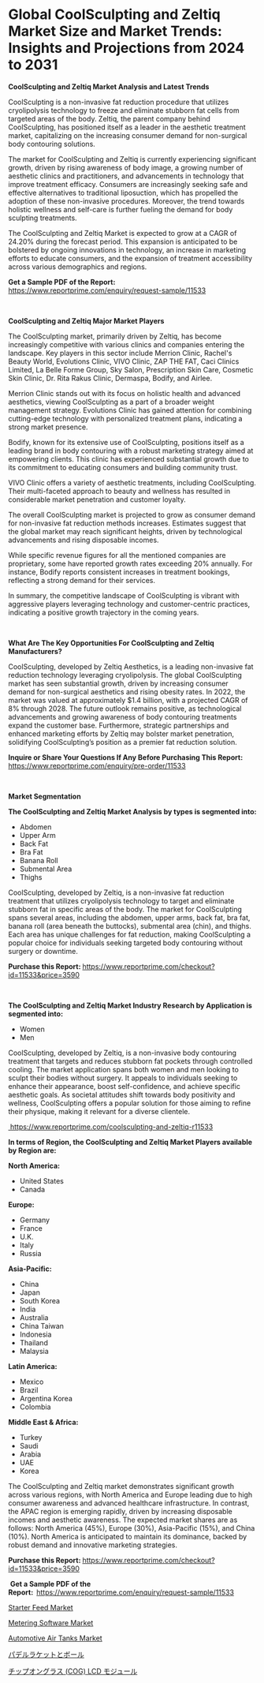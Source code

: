 <p><h1>Global CoolSculpting and Zeltiq Market Size and Market Trends: Insights and Projections from 2024 to 2031</h1></p><p><strong>CoolSculpting and Zeltiq Market Analysis and Latest Trends</strong></p>
<p><p>CoolSculpting is a non-invasive fat reduction procedure that utilizes cryolipolysis technology to freeze and eliminate stubborn fat cells from targeted areas of the body. Zeltiq, the parent company behind CoolSculpting, has positioned itself as a leader in the aesthetic treatment market, capitalizing on the increasing consumer demand for non-surgical body contouring solutions.</p><p>The market for CoolSculpting and Zeltiq is currently experiencing significant growth, driven by rising awareness of body image, a growing number of aesthetic clinics and practitioners, and advancements in technology that improve treatment efficacy. Consumers are increasingly seeking safe and effective alternatives to traditional liposuction, which has propelled the adoption of these non-invasive procedures. Moreover, the trend towards holistic wellness and self-care is further fueling the demand for body sculpting treatments.</p><p>The CoolSculpting and Zeltiq Market is expected to grow at a CAGR of 24.20% during the forecast period. This expansion is anticipated to be bolstered by ongoing innovations in technology, an increase in marketing efforts to educate consumers, and the expansion of treatment accessibility across various demographics and regions.</p></p>
<p><strong>Get a Sample PDF of the Report:&nbsp;</strong> <a href="https://www.reportprime.com/enquiry/request-sample/11533">https://www.reportprime.com/enquiry/request-sample/11533</a></p>
<p>&nbsp;</p>
<p><strong>CoolSculpting and Zeltiq Major Market Players</strong></p>
<p><p>The CoolSculpting market, primarily driven by Zeltiq, has become increasingly competitive with various clinics and companies entering the landscape. Key players in this sector include Merrion Clinic, Rachel's Beauty World, Evolutions Clinic, VIVO Clinic, ZAP THE FAT, Caci Clinics Limited, La Belle Forme Group, Sky Salon, Prescription Skin Care, Cosmetic Skin Clinic, Dr. Rita Rakus Clinic, Dermaspa, Bodify, and Airlee.</p><p>Merrion Clinic stands out with its focus on holistic health and advanced aesthetics, viewing CoolSculpting as a part of a broader weight management strategy. Evolutions Clinic has gained attention for combining cutting-edge technology with personalized treatment plans, indicating a strong market presence.</p><p>Bodify, known for its extensive use of CoolSculpting, positions itself as a leading brand in body contouring with a robust marketing strategy aimed at empowering clients. This clinic has experienced substantial growth due to its commitment to educating consumers and building community trust.</p><p>VIVO Clinic offers a variety of aesthetic treatments, including CoolSculpting. Their multi-faceted approach to beauty and wellness has resulted in considerable market penetration and customer loyalty. </p><p>The overall CoolSculpting market is projected to grow as consumer demand for non-invasive fat reduction methods increases. Estimates suggest that the global market may reach significant heights, driven by technological advancements and rising disposable incomes.</p><p>While specific revenue figures for all the mentioned companies are proprietary, some have reported growth rates exceeding 20% annually. For instance, Bodify reports consistent increases in treatment bookings, reflecting a strong demand for their services.</p><p>In summary, the competitive landscape of CoolSculpting is vibrant with aggressive players leveraging technology and customer-centric practices, indicating a positive growth trajectory in the coming years.</p></p>
<p>&nbsp;</p>
<p><strong>What Are The Key Opportunities For CoolSculpting and Zeltiq Manufacturers?</strong></p>
<p><p>CoolSculpting, developed by Zeltiq Aesthetics, is a leading non-invasive fat reduction technology leveraging cryolipolysis. The global CoolSculpting market has seen substantial growth, driven by increasing consumer demand for non-surgical aesthetics and rising obesity rates. In 2022, the market was valued at approximately $1.4 billion, with a projected CAGR of 8% through 2028. The future outlook remains positive, as technological advancements and growing awareness of body contouring treatments expand the customer base. Furthermore, strategic partnerships and enhanced marketing efforts by Zeltiq may bolster market penetration, solidifying CoolSculpting’s position as a premier fat reduction solution.</p></p>
<p><strong>Inquire or Share Your Questions If Any Before Purchasing This Report:</strong> <a href="https://www.reportprime.com/enquiry/pre-order/11533">https://www.reportprime.com/enquiry/pre-order/11533</a></p>
<p>&nbsp;</p>
<p><strong>Market Segmentation</strong></p>
<p><strong>The CoolSculpting and Zeltiq Market Analysis by types is segmented into:</strong></p>
<p><ul><li>Abdomen</li><li>Upper Arm</li><li>Back Fat</li><li>Bra Fat</li><li>Banana Roll</li><li>Submental Area</li><li>Thighs</li></ul></p>
<p><p>CoolSculpting, developed by Zeltiq, is a non-invasive fat reduction treatment that utilizes cryolipolysis technology to target and eliminate stubborn fat in specific areas of the body. The market for CoolSculpting spans several areas, including the abdomen, upper arms, back fat, bra fat, banana roll (area beneath the buttocks), submental area (chin), and thighs. Each area has unique challenges for fat reduction, making CoolSculpting a popular choice for individuals seeking targeted body contouring without surgery or downtime.</p></p>
<p><strong>Purchase this Report:&nbsp;</strong><a href="https://www.reportprime.com/checkout?id=11533&price=3590">https://www.reportprime.com/checkout?id=11533&price=3590</a></p>
<p>&nbsp;</p>
<p><strong>The CoolSculpting and Zeltiq Market Industry Research by Application is segmented into:</strong></p>
<p><ul><li>Women</li><li>Men</li></ul></p>
<p><p>CoolSculpting, developed by Zeltiq, is a non-invasive body contouring treatment that targets and reduces stubborn fat pockets through controlled cooling. The market application spans both women and men looking to sculpt their bodies without surgery. It appeals to individuals seeking to enhance their appearance, boost self-confidence, and achieve specific aesthetic goals. As societal attitudes shift towards body positivity and wellness, CoolSculpting offers a popular solution for those aiming to refine their physique, making it relevant for a diverse clientele.</p></p>
<p><a href="https://www.reportprime.com/coolsculpting-and-zeltiq-r11533">&nbsp;https://www.reportprime.com/coolsculpting-and-zeltiq-r11533</a></p>
<p><strong>In terms of Region, the CoolSculpting and Zeltiq Market Players available by Region are:</strong></p>
<p>
    <p> <strong> North America: </strong>
        <ul>
            <li>United States</li>
            <li>Canada</li>
        </ul>
        </p> 
    <p> <strong> Europe: </strong>
        <ul>
            <li>Germany</li>
            <li>France</li>
            <li>U.K.</li>
            <li>Italy</li>
            <li>Russia</li>
        </ul>
        </p> 
    <p> <strong> Asia-Pacific: </strong>
        <ul>
            <li>China</li>
            <li>Japan</li>
            <li>South Korea</li>
            <li>India</li>
            <li>Australia</li>
            <li>China Taiwan</li>
            <li>Indonesia</li>
            <li>Thailand</li>
            <li>Malaysia</li>
        </ul>
        </p> 
    <p> <strong> Latin America: </strong>
        <ul>
            <li>Mexico</li>
            <li>Brazil</li>
            <li>Argentina Korea</li>
            <li>Colombia</li>
        </ul>
        </p> 
    <p> <strong> Middle East & Africa: </strong>
        <ul>
            <li>Turkey</li>
            <li>Saudi</li>
            <li>Arabia</li>
            <li>UAE</li>
            <li>Korea</li>
        </ul>
    </p>
    </p>
<p><p>The CoolSculpting and Zeltiq market demonstrates significant growth across various regions, with North America and Europe leading due to high consumer awareness and advanced healthcare infrastructure. In contrast, the APAC region is emerging rapidly, driven by increasing disposable incomes and aesthetic awareness. The expected market shares are as follows: North America (45%), Europe (30%), Asia-Pacific (15%), and China (10%). North America is anticipated to maintain its dominance, backed by robust demand and innovative marketing strategies.</p></p>
<p><strong>Purchase this Report: </strong><a href="https://www.reportprime.com/checkout?id=11533&price=3590">https://www.reportprime.com/checkout?id=11533&price=3590</a></p>
<p>&nbsp;<strong>Get a Sample PDF of the Report:&nbsp;&nbsp;</strong><a href="https://www.reportprime.com/enquiry/request-sample/11533">https://www.reportprime.com/enquiry/request-sample/11533</a></p>
<p><strong></strong></p>
<p><p><a href="https://medium.com/@avnhan99_20208/this-report-on-starter-feed-market-is-a-comprehensive-analysis-of-market-shares-strategies-01ee9e1b534c">Starter Feed Market</a></p><p><a href="https://www.linkedin.com/pulse/metering-software-market-size-share-competitive-landscape-vyo5c?trackingId=g0rzBSDsSn6uKmHk33omdQ%3D%3D">Metering Software Market</a></p><p><a href="https://issuu.com/reportprime-2/docs/automotive-air-tanks-market-size-20_2dcb510258d6eb">Automotive Air Tanks Market</a></p><p><a href="https://medium.com/@dfg5fff/padel-racquets-and-balls-market-%E3%81%AE%E3%82%B0%E3%83%AD%E3%83%BC%E3%83%90%E3%83%AB%E5%B8%82%E5%A0%B4%E6%A6%82%E8%A6%81%E3%81%AF-%E4%B8%96%E7%95%8C%E3%81%8A%E3%82%88%E3%81%B3%E4%B8%BB%E8%A6%81%E5%B8%82%E5%A0%B4%E3%81%AB%E3%81%8A%E3%81%91%E3%82%8B%E6%A5%AD%E7%95%8C%E3%81%AB%E5%BD%B1%E9%9F%BF%E3%82%92%E4%B8%8E%E3%81%88%E3%82%8B%E4%B8%BB%E8%A6%81%E3%81%AA%E3%83%88%E3%83%AC%E3%83%B3%E3%83%89%E3%81%AB%E3%81%A4%E3%81%84%E3%81%A6-%E7%8B%AC%E8%87%AA%E3%81%AE%E8%A6%96%E7%82%B9%E3%82%92%E6%8F%90%E4%BE%9B%E3%81%97%E3%81%BE%E3%81%99-88328d7b8e8f">パデルラケットとボール</a></p><p><a href="https://medium.com/@dfg5fff/chip-on-glass-cog-lcd-module-market-%E3%81%AF-%E3%82%B3%E3%82%B9%E3%83%88%E7%AE%A1%E7%90%86%E3%81%A8%E5%8A%B9%E7%8E%87%E5%90%91%E4%B8%8A%E3%82%92%E5%84%AA%E5%85%88%E3%81%97%E3%81%BE%E3%81%99-%E3%81%95%E3%82%89%E3%81%AB-%E5%A0%B1%E5%91%8A%E6%9B%B8%E3%81%AF%E5%B8%82%E5%A0%B4%E3%81%AE%E9%9C%80%E8%A6%81%E9%9D%A2%E3%81%A8%E4%BE%9B%E7%B5%A6%E9%9D%A2%E3%81%AE%E4%B8%A1%E6%96%B9%E3%82%92%E3%82%AB%E3%83%90%E3%83%BC%E3%81%97%E3%81%A6%E3%81%84%E3%81%BE%E3%81%99-f9c1317f376c">チップオングラス (COG) LCD モジュール</a></p></p>